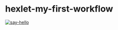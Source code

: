 # hexlet-my-first-workflow
[![say-hello](https://github.com/Katteri/hexlet-my-first-workflow/actions/workflows/say-hello.yml/badge.svg)](https://github.com/Katteri/hexlet-my-first-workflow/actions/workflows/say-hello.yml)
